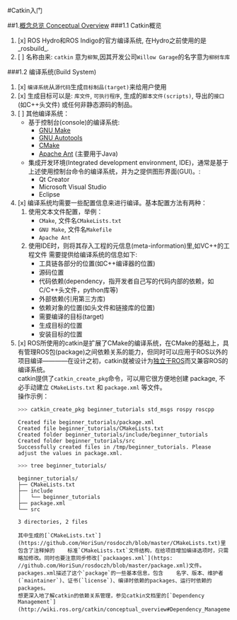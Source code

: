 #Catkin入门

##1.[概念总览 Conceptual Overview](http://wiki.ros.org/catkin/conceptual_overview)
###1.1 Catkin概览
1. [x] ROS Hydro和ROS Indigo的官方编译系统, 在Hydro之前使用的是_rosbuild_.
2. [ ] 名称由来: `catkin` 意为`柳絮`,因其开发公司`Willow Garage`的名字意为`柳树车库`

###1.2 编译系统(Build System)
1. [x] `编译系统`从`源代码`生成`目标制品(target)`来给用户使用
2. [x] 生成目标可以是: `库文件`, `可执行程序`, 生成的`脚本文件(scripts)`, 导出的`接口`(如C++头文件) 或任何非静态源码的制品。
3. [ ] 其他编译系统：  
    - 基于控制台(console)的编译系统:
        + [GNU Make](http://www.gnu.org/software/make/)
        + [GNU Autotools](http://www.gnu.org/software/autoconf/)
        + [CMake](http://www.cmake.org/)
        + [Apache Ant](http://ant.apache.org/) (主要用于Java)    
    - 集成开发环境(Integrated development environment, IDE)，通常是基于上述使用控制台命令的编译系统，并为之提供图形界面(GUI)。:  
        + Qt Creator
        + Microsoft Visual Studio
        + Eclipse
4. [x] 编译系统均需要一些配置信息来进行编译。基本配置方法有两种：
    1. 使用文本文件配置，举例：
        + `CMake`, 文件名`CMakeLists.txt`
        + `GNU Make`, 文件名`Makefile`
        + `Apache Ant`
    2. 使用IDE时，则将其存入工程的元信息(meta-information)里,如VC++的工程文件
    需要提供给编译系统的信息如下:
        + 工具链各部分的位置(如C++编译器的位置)
        + 源码位置
        + 代码依赖(dependency，指开发者自己写的代码内部的依赖，如C/C++头文件，python库等)
        + 外部依赖(引用第三方库)
        + 依赖对象的位置(如头文件和链接库的位置)
        + 需要编译的目标(target)
        + 生成目标的位置
        + 安装目标的位置  
5. [x] ROS所使用的catkin是扩展了CMake的编译系统，在CMake的基础上，具有管理ROS包(package)之间依赖关系的能力，但同时可以应用于ROS以外的项目编译————在设计之初，catkin就被设计为[独立于ROS](http://wiki.ros.org/catkin/conceptual_overview#Decoupling_from_ROS)而又兼容ROS的编译系统。   
    catkin提供了`catkin_create_pkg`命令，可以用它很方便地创建 package, 不必手动建立 `CMakeLists.txt` 和 `package.xml` 等文件。  
    操作示例：  
    ```sh
    >>> catkin_create_pkg beginner_tutorials std_msgs rospy roscpp
    ```  
    ```
    Created file beginner_tutorials/package.xml
    Created file beginner_tutorials/CMakeLists.txt
    Created folder beginner_tutorials/include/beginner_tutorials
    Created folder beginner_tutorials/src
    Successfully created files in /tmp/beginner_tutorials. Please adjust the values in package.xml.
    ```  
    ```sh
    >>> tree beginner_tutorials/
    ```  
    ```
    beginner_tutorials/
    ├── CMakeLists.txt
    ├── include
    │   └── beginner_tutorials
    ├── package.xml
    └── src
        
    3 directories, 2 files
    ```   
       其中生成的[`CMakeLists.txt`](https://github.com/HoriSun/rosdoczh/blob/master/CMakeLists.txt)里包含了注释掉的    标准`CMakeLists.txt`文件结构，在给项目增加编译选项时，只需略加修改。同时也要注意同步修改[`packaages.xml`](https:    //github.com/HoriSun/rosdoczh/blob/master/package.xml)文件。packages.xml描述了这个`package`的一些基本信息，包含    名字、版本、维护者(`maintainer`)、证书(`license`)、编译时依赖的packages、运行时依赖的packages。  
       想更深入地了解catkin的依赖关系管理，参见catkin文档里的[`Dependency Management`](http://wiki.ros.org/catkin/conceptual_overview#Dependency_Management)。

